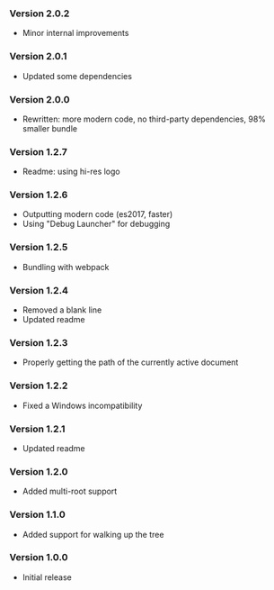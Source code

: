 ### Version 2.0.2
- Minor internal improvements

### Version 2.0.1
- Updated some dependencies

### Version 2.0.0
- Rewritten: more modern code, no third-party dependencies, 98% smaller bundle

### Version 1.2.7
- Readme: using hi-res logo

### Version 1.2.6
- Outputting modern code (es2017, faster)
- Using "Debug Launcher" for debugging

### Version 1.2.5
- Bundling with webpack

### Version 1.2.4
- Removed a blank line
- Updated readme

### Version 1.2.3
- Properly getting the path of the currently active document

### Version 1.2.2
- Fixed a Windows incompatibility

### Version 1.2.1
- Updated readme

### Version 1.2.0
- Added multi-root support

### Version 1.1.0
- Added support for walking up the tree

### Version 1.0.0
- Initial release
